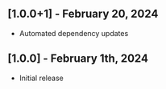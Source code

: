 ## [1.0.0+1] - February 20, 2024

* Automated dependency updates


## [1.0.0] - February 1th, 2024

* Initial release


















